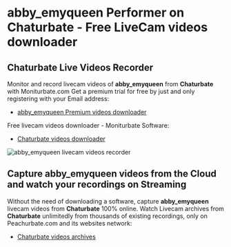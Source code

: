 # abby_emyqueen Performer on Chaturbate - Free LiveCam videos downloader

## Chaturbate Live Videos Recorder

Monitor and record livecam videos of **abby_emyqueen** from **Chaturbate** with Moniturbate.com
Get a premium trial for free by just and only registering with your Email address:
* [abby_emyqueen Premium videos downloader](https://moniturbate.com/request-demo-licence-key.html)

Free livecam videos downloader - Moniturbate Software:
* [Chaturbate videos downloader](https://moniturbate.com/moniturbate-download-software.html)

![abby_emyqueen livecam videos recorder](https://peachurnet.com/templates/moniturbate-software.png)


## Capture abby_emyqueen videos from the Cloud and watch your recordings on Streaming

Without the need of downloading a software, capture **abby_emyqueen** livecam videos from **Chaturbate** 100% online.
Watch Livecam archives from **Chaturbate** unlimitedly from thousands of existing recordings, only on Peachurbate.com and its websites network:
* [Chaturbate videos archives](https://peachurnet.com/)